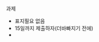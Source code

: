 


과제
* 표지필요 없음
* 15일까지 제출하자(더바빠지기 전에)
* 
<!--stackedit_data:
eyJoaXN0b3J5IjpbLTIwNDc1OTA4MjksNzMwOTk4MTE2XX0=
-->